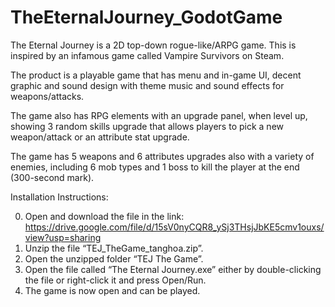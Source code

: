 # TheEternalJourney_GodotGame
The Eternal Journey is a 2D top-down rogue-like/ARPG game. This is inspired by an infamous game called Vampire Survivors on Steam.

The product is a playable game that has menu and in-game UI, decent graphic and sound design with theme music and sound effects for weapons/attacks.

The game also has RPG elements with an upgrade panel, when level up, showing 3 random skills upgrade that allows players to pick a new weapon/attack or an attribute stat upgrade.

The game has 5 weapons and 6 attributes upgrades also with a variety of enemies, including 6 mob types and 1 boss to kill the player at the end (300-second mark).


Installation Instructions:

0. Open and download the file in the link: https://drive.google.com/file/d/15sV0nyCQR8_ySj3THsjJbKE5cmv1ouxs/view?usp=sharing
1. Unzip the file “TEJ_TheGame_tanghoa.zip”.
2. Open the unzipped folder “TEJ The Game”.
3. Open the file called “The Eternal Journey.exe” either by double-clicking the file or right-click it and press Open/Run.
4. The game is now open and can be played.
